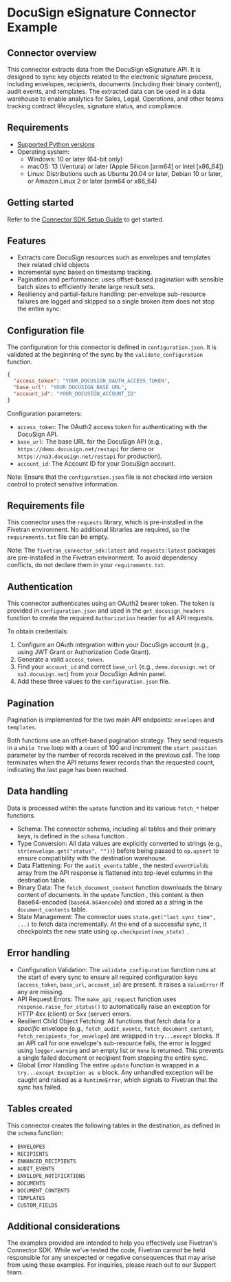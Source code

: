 # DocuSign eSignature Connector Example

## Connector overview

This connector extracts data from the DocuSign eSignature API. It is designed to sync key objects related to the electronic signature process, including envelopes, recipients, documents (including their binary content), audit events, and templates. The extracted data can be used in a data warehouse to enable analytics for Sales, Legal, Operations, and other teams tracking contract lifecycles, signature status, and compliance.

## Requirements

  - [Supported Python versions](https://github.com/fivetran/fivetran_connector_sdk/blob/main/README.md#requirements)   
  - Operating system:
      - Windows: 10 or later (64-bit only)
      - macOS: 13 (Ventura) or later (Apple Silicon [arm64] or Intel [x86\_64])
      - Linux: Distributions such as Ubuntu 20.04 or later, Debian 10 or later, or Amazon Linux 2 or later (arm64 or x86\_64)

## Getting started

Refer to the [Connector SDK Setup Guide](https://fivetran.com/docs/connectors/connector-sdk/setup-guide) to get started.

## Features

  - Extracts core DocuSign resources such as envelopes and templates their related child objects 
  - Incremental sync based on timestamp tracking.
  - Pagination and performance: uses offset-based pagination with sensible batch sizes to efficiently iterate large result sets.
  - Resiliency and partial-failure handling: per-envelope sub-resource failures are logged and skipped so a single broken item does not stop the entire sync.


## Configuration file

The configuration for this connector is defined in `configuration.json`. It is validated at the beginning of the sync by the `validate_configuration` function.

```json
{
  "access_token": "YOUR_DOCUSIGN_OAUTH_ACCESS_TOKEN",
  "base_url": "YOUR_DOCUSIGN_BASE_URL",
  "account_id": "YOUR_DOCUSIGN_ACCOUNT_ID"
}
```
Configuration parameters:
  - `access_token`: The OAuth2 access token for authenticating with the DocuSign API.
  - `base_url`: The base URL for the DocuSign API (e.g., `https://demo.docusign.net/restapi` for demo or `https://na3.docusign.net/restapi` for production).
  - `account_id`: The Account ID for your DocuSign account.

Note: Ensure that the `configuration.json` file is not checked into version control to protect sensitive information.

## Requirements file

This connector uses the `requests` library, which is pre-installed in the Fivetran environment. No additional libraries are required, so the `requirements.txt` file can be empty.

Note: The `fivetran_connector_sdk:latest` and `requests:latest` packages are pre-installed in the Fivetran environment. To avoid dependency conflicts, do not declare them in your `requirements.txt`.

## Authentication

This connector authenticates using an OAuth2 bearer token. The token is provided in `configuration.json` and used in the `get_docusign_headers` function to create the required `Authorization` header for all API requests.

To obtain credentials:
1.  Configure an OAuth integration within your DocuSign account (e.g., using JWT Grant or Authorization Code Grant).
2.  Generate a valid `access_token`.
3.  Find your `account_id` and correct `base_url` (e.g., `demo.docusign.net` or `na3.docusign.net`) from your DocuSign Admin panel.
4.  Add these three values to the `configuration.json` file.

## Pagination

Pagination is implemented for the two main API endpoints: `envelopes` and `templates`.

  Both functions use an offset-based pagination strategy. They send requests in a `while True` loop with a `count` of 100 and increment the `start_position` parameter by the number of records received in the previous call. The loop terminates when the API returns fewer records than the requested count, indicating the last page has been reached.

## Data handling

Data is processed within the `update` function and its various `fetch_*` helper functions.

  - Schema: The connector schema, including all tables and their primary keys, is defined in the `schema` function .
  - Type Conversion: All data values are explicitly converted to strings (e.g., `str(envelope.get("status", ""))`) before being passed to `op.upsert` to ensure compatibility with the destination warehouse.
  - Data Flattening: For the `audit_events` table , the nested `eventFields` array from the API response is flattened into top-level columns in the destination table.
  - Binary Data: The `fetch_document_content` function downloads the binary content of documents. In the `update` function , this content is then Base64-encoded (`base64.b64encode`) and stored as a string in the `document_contents` table.
  - State Management: The connector uses `state.get("last_sync_time", ...)` to fetch data incrementally. At the end of a successful sync, it checkpoints the new state using `op.checkpoint(new_state)` .

## Error handling

  - Configuration Validation: The `validate_configuration` function  runs at the start of every sync to ensure all required configuration keys (`access_token`, `base_url`, `account_id`) are present. It raises a `ValueError` if any are missing.
  - API Request Errors: The `make_api_request` function  uses `response.raise_for_status()` to automatically raise an exception for HTTP 4xx (client) or 5xx (server) errors.
  - Resilient Child Object Fetching: All functions that fetch data for a *specific* envelope (e.g., `fetch_audit_events`, `fetch_document_content`, `fetch_recipients_for_envelope`) are wrapped in `try...except` blocks. If an API call for one envelope's sub-resource fails, the error is logged using `logger.warning` and an empty list or `None` is returned. This prevents a single failed document or recipient from stopping the entire sync.
  - Global Error Handling The entire `update` function is wrapped in a `try...except Exception as e` block. Any unhandled exception will be caught and raised as a `RuntimeError`, which signals to Fivetran that the sync has failed.

## Tables created

This connector creates the following tables in the destination, as defined in the `schema` function:

  - `ENVELOPES`
  - `RECIPIENTS`
  - `ENHANCED_RECIPIENTS`
  - `AUDIT_EVENTS`
  - `ENVELOPE_NOTIFICATIONS`
  - `DOCUMENTS`
  - `DOCUMENT_CONTENTS`
  - `TEMPLATES`
  - `CUSTOM_FIELDS`

## Additional considerations

The examples provided are intended to help you effectively use Fivetran's Connector SDK. While we've tested the code, Fivetran cannot be held responsible for any unexpected or negative consequences that may arise from using these examples. For inquiries, please reach out to our Support team.